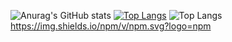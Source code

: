 ![Anurag's GitHub stats](https://github-readme-stats.vercel.app/api?username=Fractal-Developer&show_icons=true&theme=radical)
[![Top Langs](https://github-readme-stats.vercel.app/api/top-langs/?username=Fractal-Developer&layout=donut&theme=radical)](https://github.com/anuraghazra/github-readme-stats)
![Top Langs](https://github-readme-stats.vercel.app/api/top-langs/?username=Fractal-Developer&hide_progress=true&theme=radical)
https://img.shields.io/npm/v/npm.svg?logo=npm
